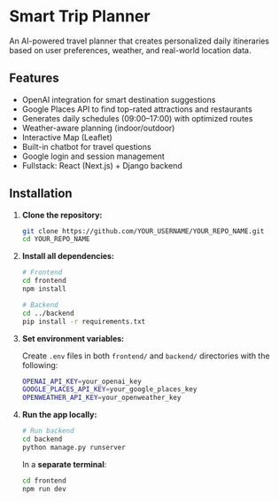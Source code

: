 # Smart Trip Planner 

An AI-powered travel planner that creates personalized daily itineraries based on user preferences, weather, and real-world location data.

## Features
-  OpenAI integration for smart destination suggestions  
-  Google Places API to find top-rated attractions and restaurants  
-  Generates daily schedules (09:00–17:00) with optimized routes  
-  Weather-aware planning (indoor/outdoor)  
-  Interactive Map (Leaflet)  
-  Built-in chatbot for travel questions  
-  Google login and session management  
-  Fullstack: React (Next.js) + Django backend  

## Installation

1. **Clone the repository:**

   ```bash
   git clone https://github.com/YOUR_USERNAME/YOUR_REPO_NAME.git
   cd YOUR_REPO_NAME
   ```

2. **Install all dependencies:**

   ```bash
   # Frontend
   cd frontend
   npm install

   # Backend
   cd ../backend
   pip install -r requirements.txt
   ```

3. **Set environment variables:**

   Create `.env` files in both `frontend/` and `backend/` directories with the following:

   ```bash
   OPENAI_API_KEY=your_openai_key
   GOOGLE_PLACES_API_KEY=your_google_places_key
   OPENWEATHER_API_KEY=your_openweather_key
   ```

4. **Run the app locally:**

   ```bash
   # Run backend
   cd backend
   python manage.py runserver
   ```

   In a **separate terminal**:

   ```bash
   cd frontend
   npm run dev
   ```
